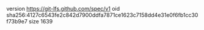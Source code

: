 version https://git-lfs.github.com/spec/v1
oid sha256:4127c6543fe2c842d7900ddfa7871ce1623c7158dd4e31e0f6fb1cc30f73b9e7
size 1639
